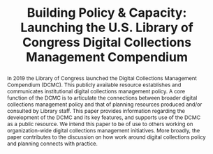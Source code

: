 ---
abstract: 'In 2019 the Library of Congress launched the Digital Collections Management
  Compendium (DCMC). This publicly available resource establishes and communicates
  institutional digital collections management policy. A core function of the DCMC
  is to articulate the connections between broader digital collections management
  policy and that of planning resources produced and/or consulted by Library staff.
  This paper provides information regarding the development of the DCMC and its key
  features, and supports use of the DCMC as a public resource. We intend this paper
  to be of use to others working on organization-wide digital collections management
  initiatives. More broadly, the paper contributes to the discussion on how work around
  digital collections policy and planning connects with practice.

  '
creators:
- Owens, Trevor
- Salas, Camille
- Johnston, Jesse
- Cassidy-Amstutz, Andrew
- Gonzalez-Fernandez, Pedro
- Darby, Kristy
date: null
document_url: https://services.phaidra.univie.ac.at/api/object/o:1424886/download
grand_parent: iPRES
institutions:
- Library of Congress
- U.S. Library of Congress
- University of Michigan
keywords:
- policy
- planning
- storage systems
landing_page_url: https://phaidra.univie.ac.at/o:1424886
language: eng
layout: publication
license: CC BY 4.0 International
notes_url: null
parent: iPRES 2021
publication_type: paper
size: 245245
slides_url: null
source_name: iPRES
stream_url: null
title: 'Building Policy & Capacity: Launching the U.S. Library of Congress Digital
  Collections Management Compendium'
year: 2021
---